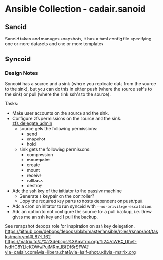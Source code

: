 # Ansible Collection - cadair.sanoid

## Sanoid

Sanoid takes and manages snapshots, it has a toml config file specifying one or more datasets and one or more templates 

## Syncoid

### Design Notes

Syncoid has a source and a sink (where you replicate data from the source to the sink), but you can do this in either push (where the source ssh's to the sink) or pull (where the sink ssh's to the source).

Tasks:

* Make user accounts on the source and the sink.
* Configure zfs permissions on the source and the sink. [zfs_delegate_admin](https://docs.ansible.com/ansible/latest/collections/community/general/zfs_delegate_admin_module.html)
  - source gets the following permissions:
    - send
    - snapshot
    - hold
  - sink gets the following permissons:
    - compression
    - mountpoint
    - create
    - mount
    - receive
    - rollback
    - destroy
* Add the ssh key of the initiator to the passive machine.
  - Generate a keypair on the controller?
  - Copy the required key parts to hosts dependent on push/pull.
* Add a cron on initator to run syncoid with `--no-privilege-escalation`.
* Add an option to not configure the source for a pull backup, i.e. Drew gives me an ssh key and I pull the backup.

See rsnapshot debops role for inspiration on ssh key delegation.
https://github.com/debops/debops/blob/master/ansible/roles/rsnapshot/tasks/main.yml#L87-L162
https://matrix.to/#/%23debops%3Amatrix.org/%247cWBX_Uhyt-lvdHC8YLlcKOWwPujMRm_lBfDf6rSfWA?via=cadair.com&via=libera.chat&via=half-shot.uk&via=matrix.org
